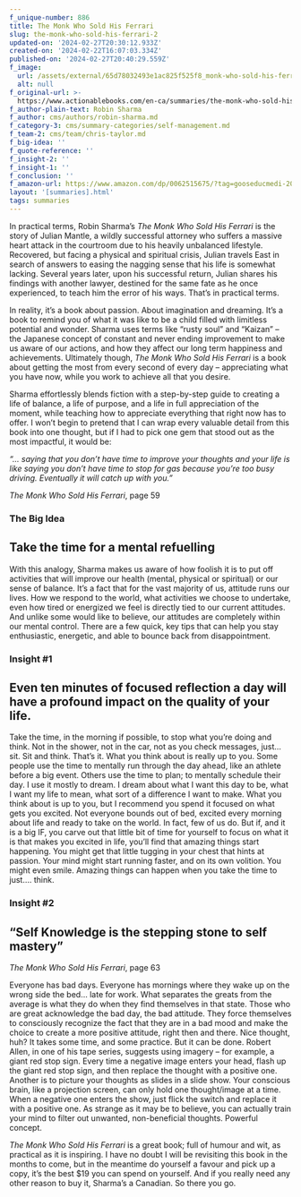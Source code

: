 ```yaml
---
f_unique-number: 886
title: The Monk Who Sold His Ferrari
slug: the-monk-who-sold-his-ferrari-2
updated-on: '2024-02-27T20:30:12.933Z'
created-on: '2024-02-22T16:07:03.334Z'
published-on: '2024-02-27T20:40:29.559Z'
f_image:
  url: /assets/external/65d78032493e1ac825f525f8_monk-who-sold-his-ferrari-sm.jpeg
  alt: null
f_original-url: >-
  https://www.actionablebooks.com/en-ca/summaries/the-monk-who-sold-his-ferrari-2/
f_author-plain-text: Robin Sharma
f_author: cms/authors/robin-sharma.md
f_category-3: cms/summary-categories/self-management.md
f_team-2: cms/team/chris-taylor.md
f_big-idea: ''
f_quote-reference: ''
f_insight-2: ''
f_insight-1: ''
f_conclusion: ''
f_amazon-url: https://www.amazon.com/dp/0062515675/?tag=gooseducmedi-20
layout: '[summaries].html'
tags: summaries
---
```


In practical terms, Robin Sharma’s _The Monk Who Sold His Ferrari_ is the story of Julian Mantle, a wildly successful attorney who suffers a massive heart attack in the courtroom due to his heavily unbalanced lifestyle. Recovered, but facing a physical and spiritual crisis, Julian travels East in search of answers to easing the nagging sense that his life is somewhat lacking. Several years later, upon his successful return, Julian shares his findings with another lawyer, destined for the same fate as he once experienced, to teach him the error of his ways. That’s in practical terms.

In reality, it’s a book about passion. About imagination and dreaming. It’s a book to remind you of what it was like to be a child filled with limitless potential and wonder. Sharma uses terms like “rusty soul” and “Kaizan” – the Japanese concept of constant and never ending improvement to make us aware of our actions, and how they affect our long term happiness and achievements. Ultimately though, _The Monk Who Sold His Ferrari_ is a book about getting the most from every second of every day – appreciating what you have now, while you work to achieve all that you desire.

Sharma effortlessly blends fiction with a step-by-step guide to creating a life of balance, a life of purpose, and a life in full appreciation of the moment, while teaching how to appreciate everything that right now has to offer. I won’t begin to pretend that I can wrap every valuable detail from this book into one thought, but if I had to pick one gem that stood out as the most impactful, it would be:

_“… saying that you don’t have time to improve your thoughts and your life is like saying you don’t have time to stop for gas because you’re too busy driving. Eventually it will catch up with you.”_

_The Monk Who Sold His Ferrari_, page 59

### The Big Idea

Take the time for a mental refuelling
-------------------------------------

With this analogy, Sharma makes us aware of how foolish it is to put off activities that will improve our health (mental, physical or spiritual) or our sense of balance. It’s a fact that for the vast majority of us, attitude runs our lives. How we respond to the world, what activities we choose to undertake, even how tired or energized we feel is directly tied to our current attitudes. And unlike some would like to believe, our attitudes are completely within our mental control. There are a few quick, key tips that can help you stay enthusiastic, energetic, and able to bounce back from disappointment.

### Insight #1

Even ten minutes of focused reflection a day will have a profound impact on the quality of your life.
-----------------------------------------------------------------------------------------------------

Take the time, in the morning if possible, to stop what you’re doing and think. Not in the shower, not in the car, not as you check messages, just… sit. Sit and think. That’s it. What you think about is really up to you. Some people use the time to mentally run through the day ahead, like an athlete before a big event. Others use the time to plan; to mentally schedule their day. I use it mostly to dream. I dream about what I want this day to be, what I want my life to mean, what sort of a difference I want to make. What you think about is up to you, but I recommend you spend it focused on what gets you excited. Not everyone bounds out of bed, excited every morning about life and ready to take on the world. In fact, few of us do. But if, and it is a big IF, you carve out that little bit of time for yourself to focus on what it is that makes you excited in life, you’ll find that amazing things start happening. You might get that little tugging in your chest that hints at passion. Your mind might start running faster, and on its own volition. You might even smile. Amazing things can happen when you take the time to just…. think.

### Insight #2

“Self Knowledge is the stepping stone to self mastery”
------------------------------------------------------

_The Monk Who Sold His Ferrari_, page 63

Everyone has bad days. Everyone has mornings where they wake up on the wrong side the bed… late for work. What separates the greats from the average is what they do when they find themselves in that state. Those who are great acknowledge the bad day, the bad attitude. They force themselves to consciously recognize the fact that they are in a bad mood and make the choice to create a more positive attitude, right then and there. Nice thought, huh? It takes some time, and some practice. But it can be done. Robert Allen, in one of his tape series, suggests using imagery – for example, a giant red stop sign. Every time a negative image enters your head, flash up the giant red stop sign, and then replace the thought with a positive one. Another is to picture your thoughts as slides in a slide show. Your conscious brain, like a projection screen, can only hold one thought/image at a time. When a negative one enters the show, just flick the switch and replace it with a positive one. As strange as it may be to believe, you can actually train your mind to filter out unwanted, non-beneficial thoughts. Powerful concept.

_The Monk Who Sold His Ferrari_ is a great book; full of humour and wit, as practical as it is inspiring. I have no doubt I will be revisiting this book in the months to come, but in the meantime do yourself a favour and pick up a copy, it’s the best $19 you can spend on yourself. And if you really need any other reason to buy it, Sharma’s a Canadian. So there you go.
